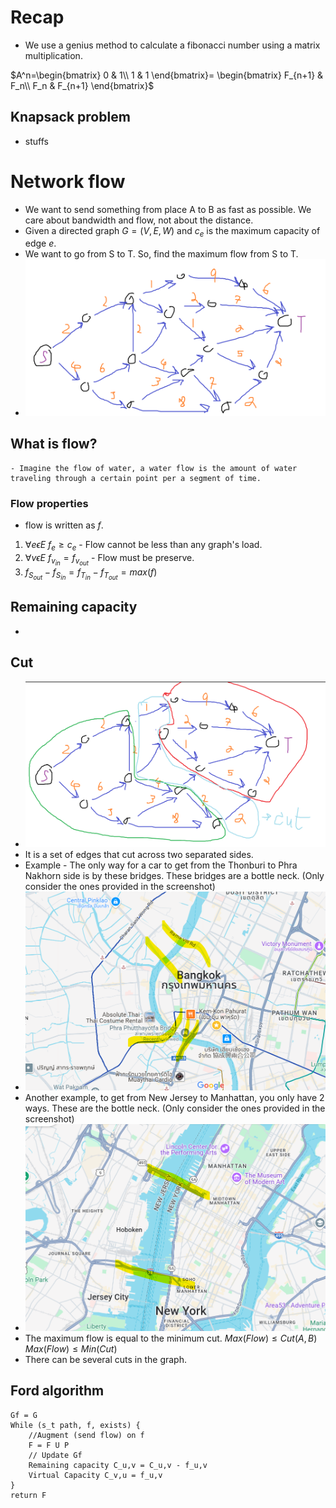 # Recap

- We use a genius method to calculate a fibonacci number using a matrix multiplication.

$A^n=\begin{bmatrix}
0 & 1\\
1 & 1
\end{bmatrix}=
\begin{bmatrix}
F_{n+1} & F_n\\
F_n & F_{n+1}
\end{bmatrix}$

## Knapsack problem
- stuffs

# Network flow
- We want to send something from place A to B as fast as possible. We care about bandwidth and flow, not about the distance.
- Given a directed graph $G=(V,E,W)$ and $c_e$ is the maximum capacity of edge $e$.
- We want to go from S to T. So, find the maximum flow from S to T.
- ![Directed Graph](image-1.png)
## What is flow?
    - Imagine the flow of water, a water flow is the amount of water traveling through a certain point per a segment of time.
### Flow properties
- flow is written as $f$. 
1. $\forall{e}\epsilon{E}$ $f_e\ge{c_e}$ - Flow cannot be less than any graph's load.
2. $\forall{v}\epsilon{E}$ $f_{v_{in}}=f_{v_{out}}$ - Flow must be preserve.
3. $f_{S_{out}}-f_{S_{in}}=f_{T_{in}}-f_{T_{out}}=max(f)$
## Remaining capacity
- 
## Cut
- ![alt text](image.png)
- It is a set of edges that cut across two separated sides.
- Example - The only way for a car to get from the Thonburi to Phra Nakhorn side is by these bridges. These bridges are a bottle neck. (Only consider the ones provided in the screenshot)
- ![alt text](image-2.png)
- Another example, to get from New Jersey to Manhattan, you only have 2 ways. These are the bottle neck. (Only consider the ones provided in the screenshot)
- ![alt text](image-3.png)
- The maximum flow is equal to the minimum cut. $Max(Flow)\le{Cut(A,B)}$ $Max(Flow)\le{Min(Cut)}$
- There can be several cuts in the graph.

## Ford algorithm
```
Gf = G
While (s_t path, f, exists) {
    //Augment (send flow) on f
    F = F U P
    // Update Gf
    Remaining capacity C_u,v = C_u,v - f_u,v
    Virtual Capacity C_v,u = f_u,v
}
return F
```
